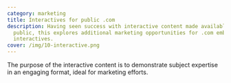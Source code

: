 ```yaml
---
category: marketing
title: Interactives for public .com
description: Having seen success with interactive content made available to the
  public, this explores additional marketing opportunities for .com embedded
  interactives.
cover: /img/10-interactive.png
---
```

The purpose of the interactive content is to demonstrate subject expertise in an engaging format, ideal for marketing efforts.